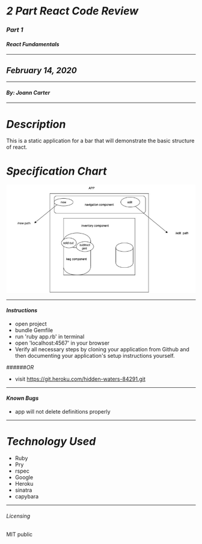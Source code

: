 
# _2 Part React Code Review_
### _Part 1_
#### _React Fundamentals_
****************
## _February 14, 2020_
****************
#### _By: Joann Carter_
***************
# _Description_
This is a static application for a bar that will demonstrate the basic structure of react.

#  _Specification Chart_

![chart](./bar_components.jpg)




******************
#### _Instructions_
* open project
* bundle Gemfile
* run 'ruby app.rb' in terminal
* open 'localhost:4567' in your browser
* Verify all necessary steps by cloning your application from Github and then documenting your application's setup instructions yourself.

######_OR_
* visit https://git.heroku.com/hidden-waters-84291.git
***************
#### _Known Bugs_
* app will not delete definitions properly
***************
# _Technology Used_
* Ruby
* Pry
* rspec
* Google
* Heroku
* sinatra
* capybara
*******
###### _Licensing_
MIT public
